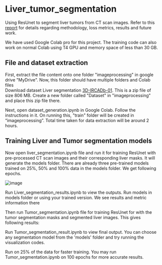 # Liver_tumor_segmentation
Using ResUnet to segment liver tumors from CT scan images. Refer to this [report](https://github.com/1998anwesha/Liver_tumor_segmentation/blob/main/Liver_tumor_segmentation_using_ResUNet.pdf) for details regarding methodology, loss metrics, results and future work.

We have used Google Colab pro for this project. The training code can also work on normal Colab using T4 GPU and memory space of less than 30 GB. 

## File and dataset extraction
First, extract the file content onto one folder "imageprocessing" in google drive "MyDrive". Now, this folder should have multiple folders and Colab files  
Download dataset Liver segmentation [3D-IRCADb-01](https://www.ircad.fr/research/data-sets/liver-segmentation-3d-ircadb-01/).  This is a zip file of size 806 MB.
Create a new folder called "Dataset" in "imageprocessing" and place this zip file there.

Next, open dataset_generation.ipynb in Google Colab. Follow the instructions in it. 
On running this, "train" folder will be created in “imageprocessing”. Total time taken for data extraction will be around 2 hours.

## Training Liver and Tumor segmentation models
Now open liver_segmentation.ipynb file and run it for training ResUnet with pre-processed CT scan images and their corresponding liver masks. It will generate the models folder. There are already three pre-trained models trained on 25%, 50% and 100% data in the models folder. We get following epochs.

![image](https://private-user-images.githubusercontent.com/39149911/295383009-db91138e-5797-499e-99d5-499819b70a07.jpeg?jwt=eyJhbGciOiJIUzI1NiIsInR5cCI6IkpXVCJ9.eyJpc3MiOiJnaXRodWIuY29tIiwiYXVkIjoicmF3LmdpdGh1YnVzZXJjb250ZW50LmNvbSIsImtleSI6ImtleTUiLCJleHAiOjE3MDQ4NDk4MjIsIm5iZiI6MTcwNDg0OTUyMiwicGF0aCI6Ii8zOTE0OTkxMS8yOTUzODMwMDktZGI5MTEzOGUtNTc5Ny00OTllLTk5ZDUtNDk5ODE5YjcwYTA3LmpwZWc_WC1BbXotQWxnb3JpdGhtPUFXUzQtSE1BQy1TSEEyNTYmWC1BbXotQ3JlZGVudGlhbD1BS0lBVkNPRFlMU0E1M1BRSzRaQSUyRjIwMjQwMTEwJTJGdXMtZWFzdC0xJTJGczMlMkZhd3M0X3JlcXVlc3QmWC1BbXotRGF0ZT0yMDI0MDExMFQwMTE4NDJaJlgtQW16LUV4cGlyZXM9MzAwJlgtQW16LVNpZ25hdHVyZT03ZWRmNjZiY2ZkZmE0YzdmN2VlZGU0NWFkY2NlYmE3YWZjNmQ4ZDY1OTFkZGU5ZmUzMmIwMTliMTU2MjYxMTUwJlgtQW16LVNpZ25lZEhlYWRlcnM9aG9zdCZhY3Rvcl9pZD0wJmtleV9pZD0wJnJlcG9faWQ9MCJ9.hPjRv_G3MvzHTd4LSmgI3cx8yPIHpKTeFryvc1timMM)

Run Liver_segmentation_results.ipynb to view the outputs. Run models in models folder or using your trained version. We see results and metric information there

Then run Tumor_segmentation.ipynb file for training ResUnet for with the tumor segmentation masks and segmented liver images. This gives following results:


Run Tumor_segmentation_result.ipynb to view final output. You can choose any segmentation model from the 'models' folder and try running the visualization codes.

Run on 25% of the data for faster training. You may run Tumor_segmentation.ipynb on 100 epochs for more accurate results.

